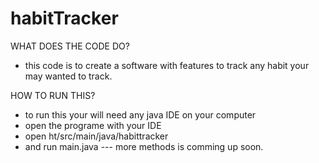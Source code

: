 # habitTracker

WHAT DOES THE CODE DO?
- this code is to create a software with features to track any habit your may wanted to track.

HOW TO RUN THIS?
- to run this your will need any java IDE on your computer
- open the programe with your IDE
- open ht/src/main/java/habittracker
- and run main.java
--- more methods is comming up soon.
